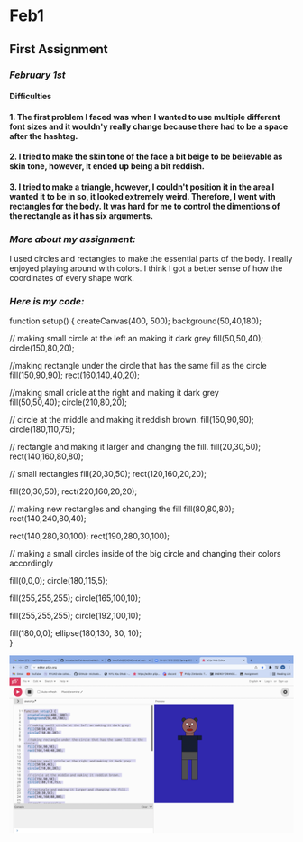 # Feb1

## **First Assignment**

### *February 1st*

#### Difficulties 

#### 1. The first problem I faced was when I wanted to use multiple different font sizes and it wouldn'y really change because there had to be a space after the hashtag.

#### 2. I tried to make the skin tone of the face a bit beige to be believable as skin tone, however, it ended up being a bit reddish. 

#### 3. I tried to make a triangle, however, I couldn't position it in the area I wanted it to be in so, it looked extremely weird. Therefore, I went with rectangles for the body. It was hard for me to control the dimentions of the rectangle as it has six arguments. 

### *More about my assignment:*

I used circles and rectangles to make the essential parts of the body. I really enjoyed playing around with colors. I think I got a better sense of how the coordinates of every shape work. 

### *Here is my code:*

function setup() {
  createCanvas(400, 500);
  background(50,40,180);
  
  // making small circle at the left an making it dark grey
  fill(50,50,40);
  circle(150,80,20);
  
  //making rectangle under the circle that has the same fill as the circle 
  fill(150,90,90);
  rect(160,140,40,20);
  
  
  //making small cricle at the right and making it dark grey  
  fill(50,50,40);
  circle(210,80,20);
  
  // circle at the middle and making it reddish brown.
  fill(150,90,90);
  circle(180,110,75);
  
  // rectangle and making it larger and changing the fill.
  fill(20,30,50);
  rect(140,160,80,80);
  
  // small rectangles 
  fill(20,30,50);
  rect(120,160,20,20);
  
  fill(20,30,50);
  rect(220,160,20,20);
  
  // making new rectangles and changing the fill
  fill(80,80,80);
  rect(140,240,80,40);
  
  rect(140,280,30,100);
  rect(190,280,30,100);

   // making a small circles inside of the big circle and changing their colors accordingly
  
  fill(0,0,0);
  circle(180,115,5);
  
   
  fill(255,255,255);
  circle(165,100,10);
  
  fill(255,255,255);
  circle(192,100,10);
  
  fill(180,0,0);
  ellipse(180,130, 30, 10);  
}


![my homework](selfportrait.jpg)
